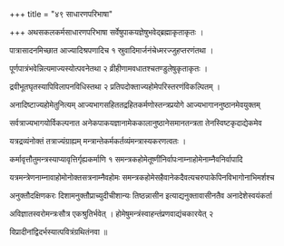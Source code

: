 +++
title = "४९ साधारणपरिभाषा"

+++
अथसकलकर्मसाधारणपरिभाषा सर्वेषुपाकयज्ञेषुभवेद्ब्रह्माकृताकृतः ।

पात्रासादनमिच्छात आज्यादिश्रपणादिच १ स्रुवादिमार्जनंचेध्मरज्जुहप्तरणंतथा ।

पूर्णपात्रंभवेन्नित्यमाज्यस्योत्पवनेतथा २ व्रीहीणामवधातश्चतण्डुलेषुकृताकृतः ।

द्रवीभूतघृतस्यापिविलापनविधिस्तथा २ प्रतिपदोक्ताज्यहोमेपरिस्तरणंविकल्पितम् ।

अनादिष्टाज्यहोमेतुनित्यम् आज्यभागसहिततद्रहितकर्मणोस्तन्त्रप्रयोगे आज्यभागाननुष्ठानमेवयुक्तम्

सर्वत्राज्यभागयोर्विकल्पनात अनेकपाकयज्ञानामेककालानुष्ठानेसमानतन्त्रता तेनस्विष्टकृदाद्येकमेव

यत्रद्रव्यंनोक्तं तत्राज्यंग्राह्यम् मन्त्रान्तेकर्मकर्तव्यंमन्त्रास्यकरणत्वतः ।

कर्मावृत्तौतुमन्त्रस्याप्यावृत्तिर्गृह्यकर्माणि १ समन्त्रकहोमेतूष्णींनिर्वापःनाम्नाहोमेनाम्नैवनिर्वापादि

यत्रमन्त्रेणनाम्नावाहोमोनोक्तसत्रनाम्नैवहोमः समन्त्रकहोमेसहैवानेकदैवत्यचरुपाकेपिनविभागोनाभिमर्शश्च

अनुक्तौदक्षिणकरः दिशामनुक्तौप्राच्युदीचीशान्यः तिष्ठन्नासीन इत्याद्यनुक्तावासीनतैव अनादेशेस्वयंकर्ता

अविज्ञातस्वरोमन्त्रःसौत्र एकश्रुतिर्भवेत् । होमेषुमन्त्रंस्वाहन्तंप्रणवाद्यंचकारयेत् २

विप्रादीनांद्विदर्भस्यात्पवित्रंग्रथितंनवा ॥
